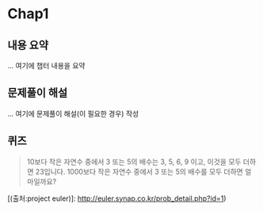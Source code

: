 # Chap1

## 내용 요약
... 여기에 챕터 내용을 요약

## 문제풀이 해설
... 여기에 문제풀이 해설(이 필요한 경우) 작성

## 퀴즈

> 10보다 작은 자연수 중에서 3 또는 5의 배수는 3, 5, 6, 9 이고, 이것을 모두 더하면 23입니다.
> 1000보다 작은 자연수 중에서 3 또는 5의 배수를 모두 더하면 얼마일까요?

[(출처:project euler)]: http://euler.synap.co.kr/prob_detail.php?id=1)
